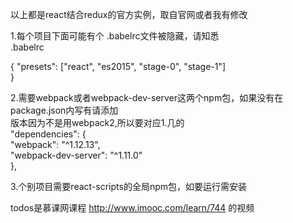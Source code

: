 以上都是react结合redux的官方实例，取自官网或者我有修改  

1.每个项目下面可能有个 .babelrc文件被隐藏，请知悉    
.babelrc 
  
{
    "presets": ["react", "es2015", "stage-0", "stage-1"]  
}
  
2.需要webpack或者webpack-dev-server这两个npm包，如果没有在package.json内写有请添加  
版本因为不是用webpack2,所以要对应1.几的    
"dependencies": {  
    "webpack": "^1.12.13",  
    "webpack-dev-server": "^1.11.0"  
  },  

3.个别项目需要react-scripts的全局npm包，如要运行需安装  

  

todos是慕课网课程 http://www.imooc.com/learn/744 的视频